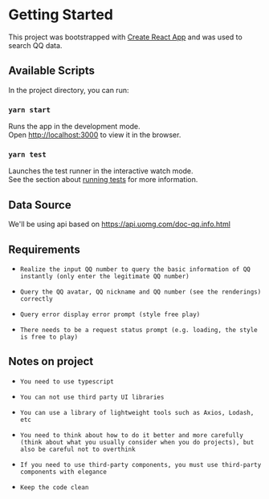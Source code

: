 # Getting Started

This project was bootstrapped with [Create React App](https://github.com/facebook/create-react-app) and was used to search QQ data.

## Available Scripts

In the project directory, you can run:

### `yarn start`

Runs the app in the development mode.\
Open [http://localhost:3000](http://localhost:3000) to view it in the browser.

### `yarn test`

Launches the test runner in the interactive watch mode.\
See the section about [running tests](https://facebook.github.io/create-react-app/docs/running-tests) for more information.

## Data Source

We'll be using api based on https://api.uomg.com/doc-qq.info.html

## Requirements

- `Realize the input QQ number to query the basic information of QQ instantly (only enter the legitimate QQ number)`

- `Query the QQ avatar, QQ nickname and QQ number (see the renderings) correctly`

- `Query error display error prompt (style free play)`

- `There needs to be a request status prompt (e.g. loading, the style is free to play)`


## Notes on project

- `You need to use typescript`

- `You can not use third party UI libraries`

- `You can use a library of lightweight tools such as Axios, Lodash, etc`

- `You need to think about how to do it better and more carefully (think about what you usually consider when you do projects), but also be careful not to overthink`

- `If you need to use third-party components, you must use third-party components with elegance`

- `Keep the code clean`
